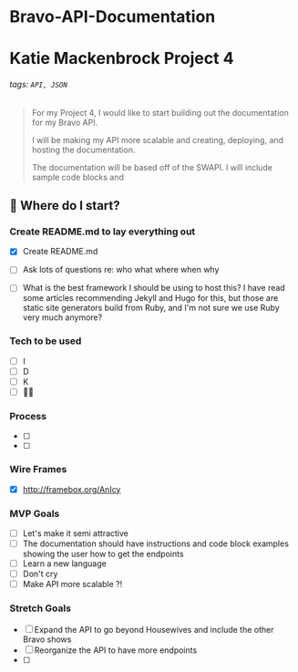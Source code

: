 # Bravo-API-Documentation

# Katie Mackenbrock Project 4 

###### tags: `API, JSON`

> For my Project 4, I would like to start building out the documentation for my Bravo API. 
> 
> I will be making my API more scalable and creating, deploying, and hosting the documentation. 
> 
> The documentation will be based off of the SWAPI. I will include sample code blocks and 

## :memo: Where do I start?

### Create README.md to lay everything out

- [x] Create README.md
- [ ] Ask lots of questions re: who what where when why 
- [ ] What is the best framework I should be using to host this? I have read some articles recommending Jekyll and Hugo for this, but those are static site generators build from Ruby, and I'm not sure we use Ruby very much anymore?
 

### Tech to be used
- [ ] I
- [ ] D
- [ ] K
- [ ] 🤷‍♀️

### Process

- [ ] 
- [ ] 


### Wire Frames

- [x] http://framebox.org/AnIcy

### MVP Goals
- [ ] Let's make it semi attractive
- [ ] The documentation should have instructions and code block examples showing the user how to get the endpoints
- [ ] Learn a new language
- [ ] Don't cry
- [ ] Make API more scalable ?!

### Stretch Goals

- [ ] Expand the API to go beyond Housewives and include the other Bravo shows
- [ ] Reorganize the API to have more endpoints
- [ ] 
